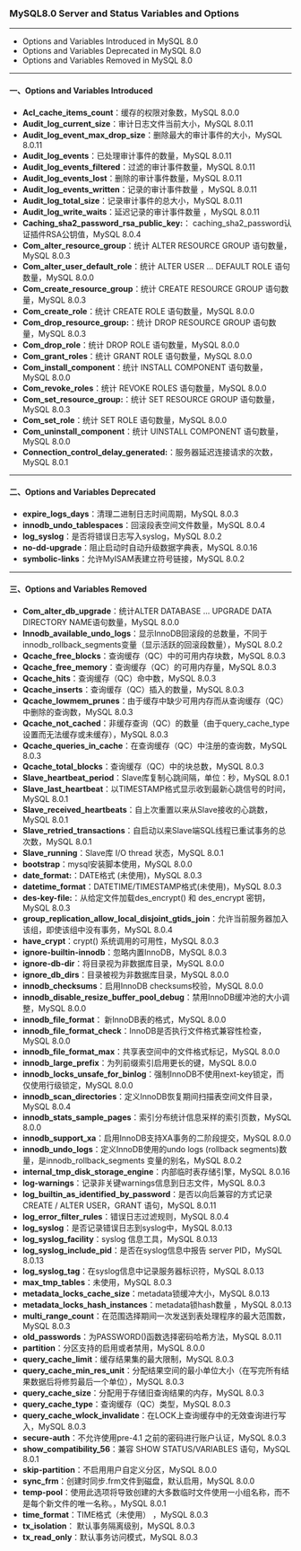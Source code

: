 ### MySQL8.0 Server and Status Variables and Options
--- 
+ Options and Variables Introduced in MySQL 8.0
+ Options and Variables Deprecated in MySQL 8.0
+ Options and Variables Removed in MySQL 8.0

---
#### 一、Options and Variables Introduced
+ **Acl_cache_items_count**：缓存的权限对象数，MySQL 8.0.0 
+ **Audit_log_current_size**：审计日志文件当前大小，MySQL 8.0.11
+ **Audit_log_event_max_drop_size**：删除最大的审计事件的大小，MySQL 8.0.11
+ **Audit_log_events**：已处理审计事件的数量，MySQL 8.0.11
+ **Audit_log_events_filtered**：过滤的审计事件数量，MySQL 8.0.11
+ **Audit_log_events_lost**：删除的审计事件数量，MySQL 8.0.11
+ **Audit_log_events_written**：记录的审计事件数量 ，MySQL 8.0.11
+ **Audit_log_total_size**：记录审计事件的总大小，MySQL 8.0.11
+ **Audit_log_write_waits**：延迟记录的审计事件数量 ，MySQL 8.0.11 
+ **Caching_sha2_password_rsa_public_key:**： caching_sha2_password认证插件RSA公钥值，MySQL 8.0.4 
+ **Com_alter_resource_group**：统计 ALTER RESOURCE GROUP 语句数量，MySQL 8.0.3
+ **Com_alter_user_default_role**：统计 ALTER USER ... DEFAULT ROLE 语句数量，MySQL 8.0.0
+ **Com_create_resource_group**：统计 CREATE RESOURCE GROUP 语句数量，MySQL 8.0.3
+ **Com_create_role**：统计 CREATE ROLE 语句数量，MySQL 8.0.0
+ **Com_drop_resource_group:**：统计 DROP RESOURCE GROUP 语句数量，MySQL 8.0.3
+ **Com_drop_role**：统计 DROP ROLE 语句数量，MySQL 8.0.0
+ **Com_grant_roles**：统计 GRANT ROLE 语句数量，MySQL 8.0.0
+ **Com_install_component**：统计 INSTALL COMPONENT 语句数量，MySQL 8.0.0
+ **Com_revoke_roles**：统计 REVOKE ROLES 语句数量，MySQL 8.0.0
+ **Com_set_resource_group:**：统计 SET RESOURCE GROUP 语句数量， MySQL 8.0.3
+ **Com_set_role**：统计 SET ROLE 语句数量，MySQL 8.0.0
+ **Com_uninstall_component**：统计 UINSTALL COMPONENT 语句数量，MySQL 8.0.0
+ **Connection_control_delay_generated:**：服务器延迟连接请求的次数，MySQL 8.0.1 

---
#### 二、Options and Variables Deprecated
+ **expire_logs_days**：清理二进制日志时间周期，MySQL 8.0.3
+ **innodb_undo_tablespaces**：回滚段表空间文件数量，MySQL 8.0.4
+ **log_syslog**：是否将错误日志写入syslog，MySQL 8.0.2
+ **no-dd-upgrade**：阻止启动时自动升级数据字典表，MySQL 8.0.16
+ **symbolic-links**：允许MyISAM表建立符号链接，MySQL 8.0.2 

---
#### 三、Options and Variables Removed
+ **Com_alter_db_upgrade**：统计ALTER DATABASE ... UPGRADE DATA DIRECTORY NAME语句数量，MySQL 8.0.0
+ **Innodb_available_undo_logs**：显示InnoDB回滚段的总数量，不同于innodb_rollback_segments变量（显示活跃的回滚段数量），MySQL 8.0.2
+ **Qcache_free_blocks**：查询缓存（QC）中的可用内存块数，MySQL 8.0.3
+ **Qcache_free_memory**：查询缓存（QC）的可用内存量，MySQL 8.0.3
+ **Qcache_hits**：查询缓存（QC）命中数，MySQL 8.0.3
+ **Qcache_inserts**：查询缓存（QC）插入的数量，MySQL 8.0.3
+ **Qcache_lowmem_prunes**：由于缓存中缺少可用内存而从查询缓存（QC）中删除的查询数，MySQL 8.0.3
+ **Qcache_not_cached**：非缓存查询（QC）的数量（由于query_cache_type设置而无法缓存或未缓存），MySQL 8.0.3
+ **Qcache_queries_in_cache**：在查询缓存（QC）中注册的查询数，MySQL 8.0.3
+ **Qcache_total_blocks**：查询缓存（QC）中的块总数，MySQL 8.0.3
+ **Slave_heartbeat_period**：Slave库复制心跳间隔，单位：秒，MySQL 8.0.1
+ **Slave_last_heartbeat**：以TIMESTAMP格式显示收到最新心跳信号的时间，MySQL 8.0.1
+ **Slave_received_heartbeats**：自上次重置以来从Slave接收的心跳数，MySQL 8.0.1 
+ **Slave_retried_transactions**：自启动以来Slave端SQL线程已重试事务的总次数，MySQL 8.0.1 
+ **Slave_running**：Slave库 I/O thread 状态，MySQL 8.0.1 
+ **bootstrap**：mysql安装脚本使用，MySQL 8.0.0
+ **date_format:**：DATE格式 (未使用)，MySQL 8.0.3
+ **datetime_format**：DATETIME/TIMESTAMP格式(未使用)，MySQL 8.0.3
+ **des-key-file:**：从给定文件加载des_encrypt() 和 des_encrypt 密钥，MySQL 8.0.3
+ **group_replication_allow_local_disjoint_gtids_join**：允许当前服务器加入该组，即使该组中没有事务，MySQL 8.0.4  
+ **have_crypt**：crypt() 系统调用的可用性，MySQL 8.0.3
+ **ignore-builtin-innodb**：忽略内置InnoDB，MySQL 8.0.3
+ **ignore-db-dir**：将目录视为非数据库目录，MySQL 8.0.0
+ **ignore_db_dirs**：目录被视为非数据库目录，MySQL 8.0.0 
+ **innodb_checksums**：启用InnoDB checksums校验，MySQL 8.0.0 
+ **innodb_disable_resize_buffer_pool_debug**：禁用InnoDB缓冲池的大小调整，MySQL 8.0.0 
+ **innodb_file_format**： 新InnoDB表的格式，MySQL 8.0.0
+ **innodb_file_format_check**：InnoDB是否执行文件格式兼容性检查，MySQL 8.0.0 
+ **innodb_file_format_max**：共享表空间中的文件格式标记，MySQL 8.0.0
+ **innodb_large_prefix**：为列前缀索引启用更长的键，MySQL 8.0.0 
+ **innodb_locks_unsafe_for_binlog**：强制InnoDB不使用next-key锁定，而仅使用行级锁定，MySQL 8.0.0 
+ **innodb_scan_directories**：定义InnoDB恢复期间扫描表空间文件目录，MySQL 8.0.4 
+ **innodb_stats_sample_pages**：索引分布统计信息采样的索引页数，MySQL 8.0.0 
+ **innodb_support_xa**：启用InnoDB支持XA事务的二阶段提交，MySQL 8.0.0
+ **innodb_undo_logs**：定义InnoDB使用的undo logs (rollback segments)数量，是innodb_rollback_segments 变量的别名，MySQL 8.0.2 
+ **internal_tmp_disk_storage_engine**：内部临时表存储引擎，MySQL 8.0.16 
+ **log-warnings**：记录非关键warnings信息到日志文件，MySQL 8.0.3 
+ **log_builtin_as_identified_by_password**：是否以向后兼容的方式记录CREATE / ALTER USER，GRANT 语句，MySQL 8.0.11 
+ **log_error_filter_rules**：错误日志过滤规则，MySQL 8.0.4 
+ **log_syslog**：是否记录错误日志到syslog中，MySQL 8.0.13 
+ **log_syslog_facility**：syslog 信息工具，MySQL 8.0.13 
+ **log_syslog_include_pid**：是否在syslog信息中报告 server PID，MySQL 8.0.13 
+ **log_syslog_tag**：在syslog信息中记录服务器标识符，MySQL 8.0.13 
+ **max_tmp_tables**：未使用，MySQL 8.0.3
+ **metadata_locks_cache_size**：metadata锁缓冲大小，MySQL 8.0.13 
+ **metadata_locks_hash_instances**：metadata锁hash数量 ，MySQL 8.0.13
+ **multi_range_count**：在范围选择期间一次发送到表处理程序的最大范围数，MySQL 8.0.3 
+ **old_passwords**：为PASSWORD()函数选择密码哈希方法，MySQL 8.0.11 
+ **partition**：分区支持的启用或者禁用，MySQL 8.0.0
+ **query_cache_limit**：缓存结果集的最大限制，MySQL 8.0.3
+ **query_cache_min_res_unit**：分配结果空间的最小单位大小（在写完所有结果数据后将修剪最后一个单位），MySQL 8.0.3 
+ **query_cache_size**：分配用于存储旧查询结果的内存，MySQL 8.0.3 
+ **query_cache_type**：查询缓存（QC）类型，MySQL 8.0.3
+ **query_cache_wlock_invalidate**：在LOCK上查询缓存中的无效查询进行写入，MySQL 8.0.3  
+ **secure-auth**：不允许使用pre-4.1 之前的密码进行账户认证，MySQL 8.0.3 
+ **show_compatibility_56**：兼容 SHOW STATUS/VARIABLES 语句，MySQL 8.0.1
+ **skip-partition**：不启用用户自定义分区，MySQL 8.0.0
+ **sync_frm**：创建时同步.frm文件到磁盘，默认启用，MySQL 8.0.0
+ **temp-pool**：使用此选项将导致创建的大多数临时文件使用一小组名称，而不是每个新文件的唯一名称。，MySQL 8.0.1
+ **time_format**：TIME格式（未使用） ，MySQL 8.0.3 
+ **tx_isolation**： 默认事务隔离级别，MySQL 8.0.3
+ **tx_read_only**：默认事务访问模式，MySQL 8.0.3 

